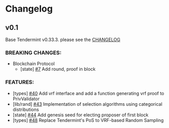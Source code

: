# Changelog

## v0.1
Base Tendermint v0.33.3. please see the [CHANGELOG](./CHANGELOG_OF_TENDERMINT.md#v0.33.3)

### BREAKING CHANGES:
- Blockchain Protocol
  - [state] [\#7](https://github.com/line/tendermint/issues/7) Add round, proof in block

### FEATURES:
- [types] [\#40](https://github.com/line/tendermint/issues/40) Add vrf interface and add a function generating vrf proof to PrivValidator
- [lib/rand] [\#43](https://github.com/line/tendermint/issues/43) Implementation of selection algorithms using categorical distributions
- [state] [\#44](https://github.com/line/tendermint/issues/44) Add genesis seed for electing proposer of first block
- [types] [\#48](https://github.com/line/tendermint/issues/48) Replace Tendermint's PoS to VRF-based Random Sampling
